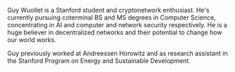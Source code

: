 Guy Wuollet is a Stanford student and cryptonetwork enthusiast. He's currently pursuing
coterminal BS and MS degrees in Computer Science, concentrating in AI and
computer and network security respectively. He is a huge believer in
decentralized networks and their potential to change how our world works. 

Guy previously worked at Andreessen Horowitz and as research assistant in the Stanford Program on Energy and Sustainable Development. 
